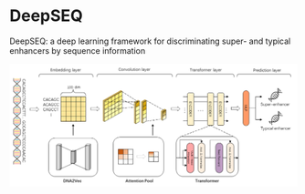 # DeepSEQ
DeepSEQ: a deep learning framework for discriminating super- and typical enhancers by sequence information


![Image browser window](figure.png)
